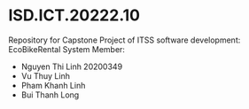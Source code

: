 # ISD.ICT.20222.10
Repository for Capstone Project of ITSS software development: EcoBikeRental System
Member:
  - Nguyen Thi Linh 20200349
  - Vu Thuy Linh
  - Pham Khanh Linh
  - Bui Thanh Long

